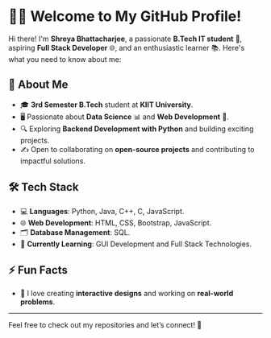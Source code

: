 # 👩‍💻 Welcome to My GitHub Profile!  

Hi there! I'm **Shreya Bhattacharjee**, a passionate **B.Tech IT student** 🚀, aspiring **Full Stack Developer** 🌐, and an enthusiastic learner 📚. Here's what you need to know about me:

## 🌟 About Me
- 🎓 **3rd Semester B.Tech** student at **KIIT University**.
- 🖥️ Passionate about **Data Science** 📊 and **Web Development** 🌟.
- 🔍 Exploring **Backend Development with Python** and building exciting projects.
- ✍️ Open to collaborating on **open-source projects** and contributing to impactful solutions.

## 🛠️ Tech Stack
- 💻 **Languages**: Python, Java, C++, C, JavaScript.
- 🌐 **Web Development**: HTML, CSS, Bootstrap, JavaScript.
- 🗂️ **Database Management**: SQL.
- 🌳 **Currently Learning**: GUI Development and Full Stack Technologies.

## ⚡ Fun Facts
- 🌈 I love creating **interactive designs** and working on **real-world problems**.

---

Feel free to check out my repositories and let’s connect! 🌟

<!---
shrfr/shrfr is a ✨ special ✨ repository because its `README.md` (this file) appears on your GitHub profile.
You can click the Preview link to take a look at your changes.
--->
